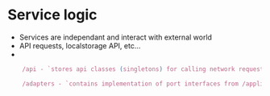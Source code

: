 # Service logic

- Services are independant and interact with external world
- API requests, localstorage API, etc…
-

```typescript
	/api - `stores api classes (singletons) for calling network requests`
```

```typescript
	/adapters - `contains implementation of port interfaces from /application/ports`
```
